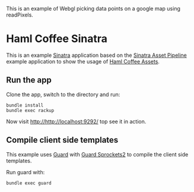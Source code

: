 This is an example of Webgl picking data points on a google map using readPixels. 

# Haml Coffee Sinatra

This is an example [Sinatra](https://github.com/sinatra/sinatra) application based on the
[Sinatra Asset Pipeline](https://github.com/petebrowne/sinatra-asset-pipeline) example application  to show the
usage of [Haml Coffee Assets](https://github.com/netzpirat/haml_coffee_assets).

## Run the app

Clone the app, switch to the directory and run:

```
bundle install
bundle exec rackup
```

Now visit [http://http://localhost:9292/](http://localhost:9292/) top see it in action.

## Compile client side templates

This example uses [Guard](https://github.com/guard/guard) with
[Guard Sprockets2](https://github.com/stevehodgkiss/guard-sprockets2) to compile the client side templates.

Run guard with:

```
bundle exec guard
```
